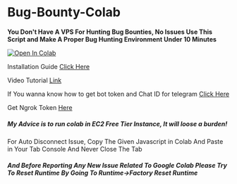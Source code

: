 # Bug-Bounty-Colab

**You Don't Have A VPS For Hunting Bug Bounties, No Issues Use This Script and Make A Proper Bug Hunting Environment Under 10 Minutes**
<br>

[![Open In Colab](https://colab.research.google.com/assets/colab-badge.svg)](https://colab.research.google.com/github/hackingguy/Bug-Hunting-Colab/)

Installation Guide [Click Here](https://medium.com/@akashchhabra710/bug-hunting-colab-41a8acb1d04)

Video Tutorial [Link](https://www.youtube.com/watch?v=4MIfThgA1Ls)

If You wanna know how to get bot token and Chat ID for telegram [Click Here](http://bit.ly/colab-bugs)

Get Ngrok Token [Here](https://ngrok.com/)

##### My Advice is to run colab in EC2 Free Tier Instance, It will loose a burden!
For Auto Disconnect Issue, Copy The Given Javascript in Colab And Paste in Your Tab Console And Never Close The Tab

##### And Before Reporting Any New Issue Related To Google Colab Please Try To Reset Runtime By Going To Runtime->Factory Reset Runtime
